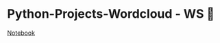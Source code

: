 # Python-Projects-Wordcloud - WS 🐍

[Notebook](https://github.com/natnew/Python-Projects-Wordcloud---WS/blob/main/Untitled5.ipynb)
